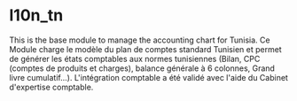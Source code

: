 # l10n_tn
This is the base module to manage the accounting chart for Tunisia. Ce Module charge le modèle du plan de comptes standard Tunisien et permet de générer les états comptables aux normes tunisiennes (Bilan, CPC (comptes de produits et charges), balance générale à 6 colonnes, Grand livre cumulatif...). L'intégration comptable a été validé avec l'aide du Cabinet d'expertise comptable.


